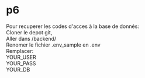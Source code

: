 # p6

Pour recuperer les codes d'acces à la base de donnés: </br>
Cloner le depot git, </br>
Aller dans /backend/ </br>
Renomer le fichier .env_sample en .env </br>
Remplacer: </br> 
YOUR_USER </br>
YOUR_PASS </br>
YOUR_DB </br>


